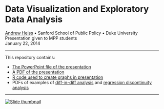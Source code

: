 # Data Visualization and Exploratory Data Analysis

[Andrew Heiss](https://www.andrewheiss.com/) • Sanford School of Public Policy • Duke University  
Presentation given to MPP students  
January 22, 2014

---

This repository contains:

- [The PowerPoint file of the presentation](presentation/Data%20visualization%20old.pptx)
- [A PDF of the presentation](presentation/Data%20visualization%20old.pdf)
- [R code used to create graphs in presentation](Graphics%20code.R)
- PDFs of examples of [diff-in-diff analysis](files/Andrew%20Heiss%20-%20Assignment%202.pdf) and [regression discontinuity analysis](files/Andrew%20Heiss%20-%20Assignment%203.pdf)

---

[![Slide thumbnail](img/slides-thumb.png)](presentation/Data%20visualization%20old.pdf)
